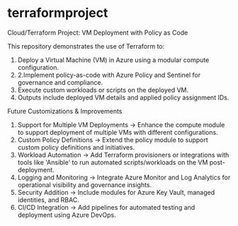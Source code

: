 # terraformproject
Cloud/Terraform Project: VM Deployment with Policy as Code  

This repository demonstrates the use of Terraform to:  
1. Deploy a Virtual Machine (VM) in Azure using a modular compute configuration.
2. 2.Implement policy-as-code with Azure Policy and Sentinel for governance and compliance.
3. Execute custom workloads or scripts on the deployed VM.
4. Outputs include deployed VM details and applied policy assignment IDs.

Future Customizations & Improvements

1. Support for Multiple VM Deployments -> Enhance the compute module to support deployment of multiple VMs with different configurations.
2. Custom Policy Definitions -> Extend the policy module to support custom policy definitions and initiatives.
3. Workload Automation -> Add Terraform provisioners or integrations with tools like 'Ansible' to run automated scripts/workloads on the VM post-deployment.
4. Logging and Monitoring -> Integrate Azure Monitor and Log Analytics for operational visibility and governance insights.
5. Security Addition -> Include modules for Azure Key Vault, managed identities, and RBAC.
6. CI/CD Integration -> Add pipelines for automated testing and deployment using Azure DevOps.



